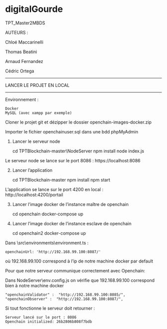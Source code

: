 ﻿# digitalGourde
TPT_Master2MBDS

AUTEURS :

Chloé Maccarinelli

Thomas Beatini

Arnaud Fernandez

Cédric Ortega
__________________________

LANCER LE PROJET EN LOCAL 
__________________________

Environnement :

	Docker
	MySQL (avec xampp par exemple)
		


Cloner le projet git et dézipper le dossier openchain-images-docker.zip

Importer le fichier openchainuser.sql dans une bdd phpMyAdmin


1.	Lancer le serveur node 

    cd TPTBlockchain-master\NodeServer 
    npm install
    node index.js

Le serveur node se lance sur le port 8086 : https://localhost:8086

2.	Lancer l’application

    cd TPTBlockchain-master
    npm install
    npm start
          
L’application se lance sur le port 4200 en local :  http://localhost:4200/portail

3.	Lancer l’image docker de l’instance maître de openchain

    cd openchain
    docker-compose up 

4.	Lancer l’image docker de l’instance esclave de openchain

    cd openchain2
    docker-compose up 

Dans \src\environments\environment.ts : 

    openchainUrl: 'http://192.168.99.100:8087/'
    
où 192.168.99.100 correspond à l’ip de notre machine docker par default

Pour que notre serveur communique correctement avec Openchain:

 Dans NodeServer\env.config.js on vérifie que 192.168.99.100 correspond bien à notre machine docker
    
    "openchainValidator" :  "http://192.168.99.100:8085/",
    "openchainObserver" :  "http://192.168.99.100:8087/",


Si tout fonctionne le serveur doit retourner :

    Serveur lancé sur le port : 8086
    Openchain initialized: 26b2806b808f7bdb



 
     


